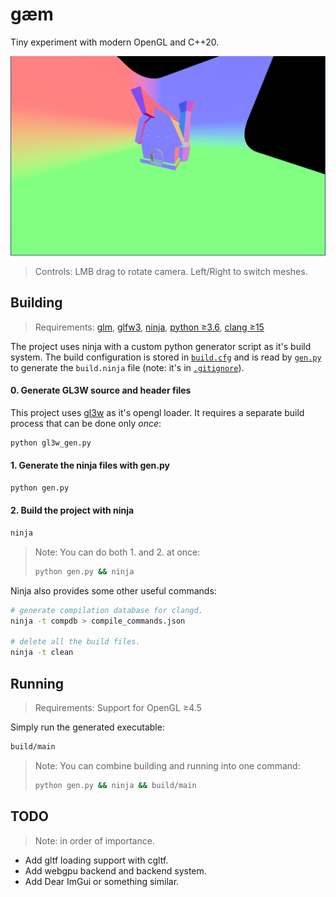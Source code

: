 # gæm

Tiny experiment with modern OpenGL and C++20.

![rotated cube with normals on black background](data/screenshot.png)

> Controls: LMB drag to rotate camera. Left/Right to switch meshes.

## Building

> Requirements:
> [glm](https://github.com/g-truc/glm),
> [glfw3](https://glfw.org),
> [ninja](https://ninja-build.org),
> [python ≥3.6](https://python.org),
> [clang ≥15](https://clang.llvm.org)

The project uses ninja with a custom python generator script as it's build system. The build configuration is stored in [`build.cfg`](/build.cfg) and is read by [`gen.py`](/gen.py) to generate the `build.ninja` file (note: it's in [`.gitignore`](/.gitignore)).

#### 0. Generate GL3W source and header files

This project uses [gl3w](https://github.com/skaslev/gl3w) as it's opengl loader. It requires a separate build process that can be done only *once*:

```bash
python gl3w_gen.py
```

#### 1. Generate the ninja files with gen.py

```bash
python gen.py
```

#### 2. Build the project with ninja

```bash
ninja
```

> Note: You can do both 1. and 2. at once:
> ```bash
> python gen.py && ninja
> ```

Ninja also provides some other useful commands:

```bash
# generate compilation database for clangd.
ninja -t compdb > compile_commands.json

# delete all the build files.
ninja -t clean
```

## Running

> Requirements: Support for OpenGL ≥4.5

Simply run the generated executable:

```bash
build/main
```

> Note: You can combine building and running into one command:
> ```bash
> python gen.py && ninja && build/main
> ```

## TODO

> Note: in order of importance.

- Add gltf loading support with cgltf.
- Add webgpu backend and backend system.
- Add Dear ImGui or something similar.
